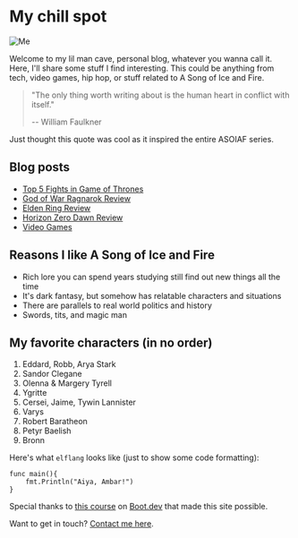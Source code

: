 # My chill spot 

![Me](/images/me.jpg)

Welcome to my lil man cave, personal blog, whatever you wanna call it. Here, I'll share some stuff I find interesting. This could be anything from tech, video games, hip hop, or stuff related to A Song of Ice and Fire. 

> "The only thing worth writing about is the human heart in conflict with itself."
>
> -- William Faulkner

Just thought this quote was cool as it inspired the entire ASOIAF series.

## Blog posts

- [Top 5 Fights in Game of Thrones](/blog/top-fights)
- [God of War Ragnarok Review](/blog/gow-ragnorak-review)
- [Elden Ring Review](/blog/elden-ring-review)
- [Horizon Zero Dawn Review](/video-games/horizon-zero-dawn-review)
- [Video Games](/video-games)

## Reasons I like A Song of Ice and Fire

- Rich lore you can spend years studying still find out new things all the time
- It's dark fantasy, but somehow has relatable characters and situations
- There are parallels to real world politics and history
- Swords, tits, and magic man

## My favorite characters (in no order)

1. Eddard, Robb, Arya Stark
2. Sandor Clegane
3. Olenna & Margery Tyrell
4. Ygritte
5. Cersei, Jaime, Tywin Lannister
6. Varys
7. Robert Baratheon
8. Petyr Baelish
9. Bronn

Here's what `elflang` looks like (just to show some code formatting):

```
func main(){
    fmt.Println("Aiya, Ambar!")
}
```

Special thanks to [this course](https://www.boot.dev/courses/build-static-site-generator-python) on [Boot.dev](https://www.boot.dev) that made this site possible. 

Want to get in touch? [Contact me here](/contact).
